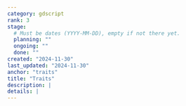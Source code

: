 ```yaml
---
category: gdscript
rank: 3
stage:
  # Must be dates (YYYY-MM-DD), empty if not there yet.
  planning: ""
  ongoing: ""
  done: ""
created: "2024-11-30"
last_updated: "2024-11-30"
anchor: "traits"
title: "Traits"
description: |
details: |
---
```

